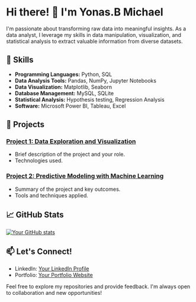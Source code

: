 # Hi there! 👋 I'm Yonas.B Michael

I'm passionate about transforming raw data into meaningful insights. As a data analyst, I leverage my skills in data manipulation, visualization, and statistical analysis to extract valuable information from diverse datasets.

## 🚀 Skills

- **Programming Languages:** Python, SQL
- **Data Analysis Tools:** Pandas, NumPy, Jupyter Notebooks
- **Data Visualization:** Matplotlib, Seaborn
- **Database Management:** MySQL, SQLite
- **Statistical Analysis:** Hypothesis testing, Regression Analysis
- **Software:** Microsoft Power BI, Tableau, Excel 

## 💼 Projects

### [Project 1: Data Exploration and Visualization](link-to-project-1)
- Brief description of the project and your role.
- Technologies used.

### [Project 2: Predictive Modeling with Machine Learning](link-to-project-2)
- Summary of the project and key outcomes.
- Tools and techniques applied.

## 📈 GitHub Stats

[![Your GitHub stats](https://github-readme-stats.vercel.app/api?username=your-username&show_icons=true&theme=radical)](https://github.com/your-username)

## 📫 Let's Connect!

- LinkedIn: [Your LinkedIn Profile](link-to-linkedin)
- Portfolio: [Your Portfolio Website](link-to-portfolio)

Feel free to explore my repositories and provide feedback. I'm always open to collaboration and new opportunities!
